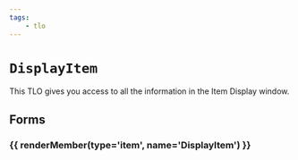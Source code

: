 ```yaml
---
tags:
    - tlo
---
```

# `DisplayItem`

This TLO gives you access to all the information in the Item Display window.

## Forms

### {{ renderMember(type='item', name='DisplayItem') }}

[item]: ../data-types/datatype-item.md
